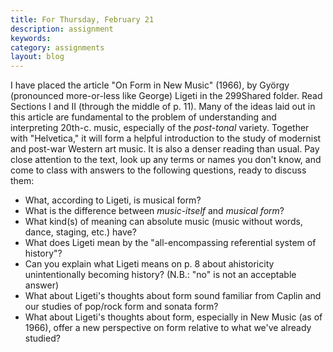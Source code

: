 ```yaml
---
title: For Thursday, February 21
description: assignment
keywords: 
category: assignments
layout: blog
---
```


I have placed the article "On Form in New Music" (1966), by György (pronounced more-or-less like George) Ligeti in the 299Shared folder. Read Sections I and II (through the middle of p. 11). Many of the ideas laid out in this article are fundamental to the problem of understanding and interpreting 20th-c. music, especially of the *post-tonal* variety. Together with "Helvetica," it will form a helpful introduction to the study of modernist and post-war Western art music. It is also a denser reading than usual. Pay close attention to the text, look up any terms or names you don't know, and come to class with answers to the following questions, ready to discuss them:

- What, according to Ligeti, is musical form?  
- What is the difference between *music-itself* and *musical form*?  
- What kind(s) of meaning can absolute music (music without words, dance, staging, etc.) have?  
- What does Ligeti mean by the "all-encompassing referential system of history"?  
- Can you explain what Ligeti means on p. 8 about ahistoricity unintentionally becoming history? (N.B.: "no" is not an acceptable answer)  
- What about Ligeti's thoughts about form sound familiar from Caplin and our studies of pop/rock form and sonata form?  
- What about Ligeti's thoughts about form, especially in New Music (as of 1966), offer a new perspective on form relative to what we've already studied?